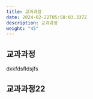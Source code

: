 ```yaml
---
title: 교과과정
date: 2024-02-22T05:58:03.337Z
description: 교과과정
weight: "45"
---
```

## 교과과정

dxkfdsfldsjfs

## 교과과정22
